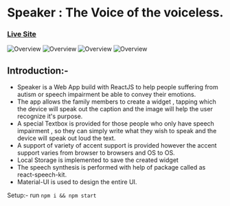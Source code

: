 # Speaker : The Voice of the voiceless.
### [Live Site](https://speaker-shukla.netlify.app/)

![Overview](https://i.ibb.co/M1VnyMd/speaker-intro.jpg)
![Overview](https://i.ibb.co/WPw6fsb/speaker-deletion.jpg)
![Overview](https://i.ibb.co/xJ9w9tN/speaker-widget.jpg)
![Overview](https://i.ibb.co/dkRRfpf/speaker-textbox.jpg)

## Introduction:-

* Speaker is a Web App build with ReactJS to help people suffering from autism or speech impairment be able to convey their emotions.
* The app allows the family members to create a widget , tapping which the device will speak out the caption and the image will help the user recognize it's purpose.
* A special Textbox is provided for those people who only have speech impairment , so they can simply write what they wish to speak and the device will speak out loud the text.
* A support of variety of accent support is provided however the accent support varies from browser to browsers and OS to OS.
* Local Storage is implemented to save the created widget
* The speech synthesis is performed with help of package called as react-speech-kit.
* Material-UI is used to design the entire UI.

Setup:-
run ``` npm i && npm start ```
